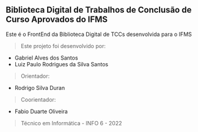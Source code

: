 ## Biblioteca Digital de Trabalhos de Conclusão de Curso Aprovados do IFMS

Este é o FrontEnd da Biblioteca Digital de TCCs desenvolvida para o IFMS

> Este projeto foi desenvolvido por:

- Gabriel Alves dos Santos
- Luiz Paulo Rodrigues da Silva Santos

> Orientador:

- Rodrigo Silva Duran

> Coorientador: 

- Fabio Duarte Oliveira

> Técnico em Informática - INFO 6 - 2022